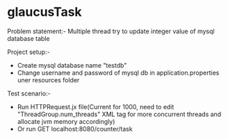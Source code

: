 # glaucusTask

Problem statement:- Multiple thread try to update integer value of mysql database table

Project setup:- 
* Create mysql database name "testdb"
* Change username and password of mysql db in application.properties uner resources folder

Test scenario:-
* Run HTTPRequest.jx file(Current for 1000, need to edit "ThreadGroup.num_threads" XML tag for more concurrent threads and allocate jvm memory accordingly)
* Or run GET localhost:8080/counter/task
